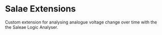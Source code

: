 # Salae Extensions

Custom extension for analysing analogue voltage change over time with the the Saleae Logic Analyser.
